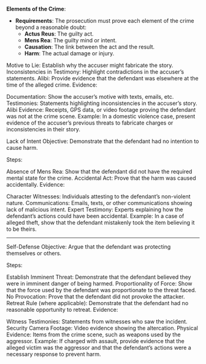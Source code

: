 **Elements of the Crime**: 
- **Requirements**: The prosecution must prove each element of the crime beyond a reasonable doubt:
  - **Actus Reus**: The guilty act.
  - **Mens Rea**: The guilty mind or intent.
  - **Causation**: The link between the act and the result.
  - **Harm**: The actual damage or injury.

Motive to Lie:
Establish why the accuser might fabricate the story.
Inconsistencies in Testimony:
Highlight contradictions in the accuser’s statements.
Alibi:
Provide evidence that the defendant was elsewhere at the time of the alleged crime.
Evidence:

Documentation: Show the accuser’s motive with texts, emails, etc.
Testimonies: Statements highlighting inconsistencies in the accuser’s story.
Alibi Evidence: Receipts, GPS data, or video footage proving the defendant was not at the crime scene.
Example: In a domestic violence case, present evidence of the accuser’s previous threats to fabricate charges or inconsistencies in their story.

 Lack of Intent
Objective: Demonstrate that the defendant had no intention to cause harm.

Steps:

Absence of Mens Rea:
Show that the defendant did not have the required mental state for the crime.
Accidental Act:
Prove that the harm was caused accidentally.
Evidence:

Character Witnesses: Individuals attesting to the defendant’s non-violent nature.
Communications: Emails, texts, or other communications showing lack of malicious intent.
Expert Testimony: Experts explaining how the defendant’s actions could have been accidental.
Example: In a case of alleged theft, show that the defendant mistakenly took the item believing it to be theirs.

---

Self-Defense
Objective: Argue that the defendant was protecting themselves or others.

Steps:

Establish Imminent Threat:
Demonstrate that the defendant believed they were in imminent danger of being harmed.
Proportionality of Force:
Show that the force used by the defendant was proportionate to the threat faced.
No Provocation:
Prove that the defendant did not provoke the attacker.
Retreat Rule (where applicable):
Demonstrate that the defendant had no reasonable opportunity to retreat.
Evidence:

Witness Testimonies: Statements from witnesses who saw the incident.
Security Camera Footage: Video evidence showing the altercation.
Physical Evidence: Items from the crime scene, such as weapons used by the aggressor.
Example: If charged with assault, provide evidence that the alleged victim was the aggressor and that the defendant’s actions were a necessary response to prevent harm.
